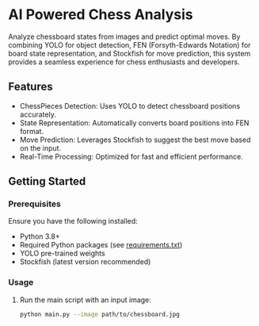 # AI Powered Chess Analysis
Analyze chessboard states from images and predict optimal moves. By combining YOLO for object detection, FEN (Forsyth-Edwards Notation) for board state representation, and Stockfish for move prediction, this system provides a seamless experience for chess enthusiasts and developers.

## Features

- ChessPieces Detection: Uses YOLO to detect chessboard positions accurately.
- State Representation: Automatically converts board positions into FEN format.
- Move Prediction: Leverages Stockfish to suggest the best move based on the input.
- Real-Time Processing: Optimized for fast and efficient performance.


## Getting Started

### Prerequisites

Ensure you have the following installed:
- Python 3.8+
- Required Python packages (see [requirements.txt](requirements.txt))
- YOLO pre-trained weights
- Stockfish (latest version recommended)


### Usage

1. Run the main script with an input image:
   ```bash
   python main.py --image path/to/chessboard.jpg

